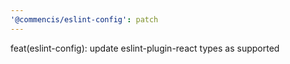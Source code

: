 ```yaml
---
'@commencis/eslint-config': patch
---
```


feat(eslint-config): update eslint-plugin-react types as supported
